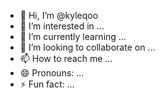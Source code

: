- 👋 Hi, I’m @kyleqoo
- 👀 I’m interested in ...
- 🌱 I’m currently learning ...
- 💞️ I’m looking to collaborate on ...
- 📫 How to reach me ...
- 😄 Pronouns: ...
- ⚡ Fun fact: ...

<!---
kyleqoo/kyleqoo is a ✨ special ✨ repository because its `README.md` (this file) appears on your GitHub profile.
You can click the Preview link to take a look at your changes.
--->
